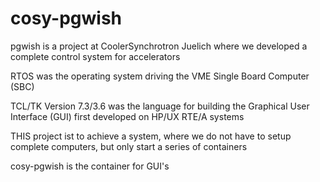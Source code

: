 # cosy-pgwish

pgwish is a project at CoolerSynchrotron Juelich where we developed a complete control system for accelerators

RTOS was the operating system driving the VME Single Board Computer (SBC)

TCL/TK Version 7.3/3.6 was the language for building the Graphical User Interface (GUI) first developed on HP/UX RTE/A systems

THIS project ist to achieve a system, where we do not have to setup complete computers, but only start a series of containers

cosy-pgwish is the container for GUI's
